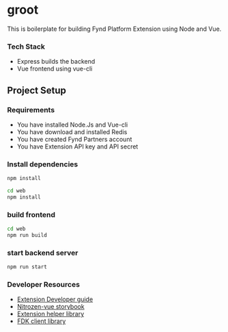 # groot

This is boilerplate for building Fynd Platform Extension using Node and Vue. <br />

### Tech Stack

- Express builds the backend
- Vue frontend using vue-cli 



## Project Setup

### Requirements

- You have installed Node.Js and Vue-cli
- You have download and installed Redis
- You have created Fynd Partners account
- You have Extension API key and API secret 


### Install dependencies
```sh
npm install

cd web
npm install 
```

### build frontend
```sh
cd web
npm run build
```


### start backend server
```sh
npm run start
```


### Developer Resources
- [Extension Developer guide](https://partners.fynd.com/help/docs/partners/getting-started/overview)
- [Nitrozen-vue storybook](https://gofynd.io/nitrozen-vue/)
- [Extension helper library](https://github.com/gofynd/fdk-extension-javascript)
- [FDK client library](https://github.com/gofynd/fdk-client-javascript)
